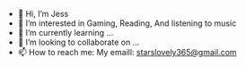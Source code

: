 - 👋 Hi, I’m Jess
- 👀 I’m interested in Gaming, Reading, And listening to music
- 🌱 I’m currently learning ...
- 💞️ I’m looking to collaborate on ...
- 📫 How to reach me: My emaill: starslovely365@gmail.com
